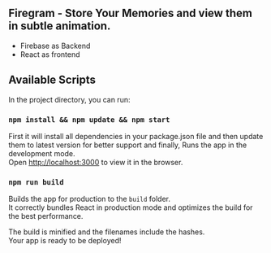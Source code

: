 ## Firegram - Store Your Memories and view them in subtle animation.
- Firebase as Backend
- React as frontend

## Available Scripts

In the project directory, you can run:

### `npm install && npm update && npm start`

First it will install all dependencies in your package.json file and then
update them to latest version for better support and finally,
Runs the app in the development mode.<br />
Open [http://localhost:3000](http://localhost:3000) to view it in the browser.

### `npm run build`

Builds the app for production to the `build` folder.<br />
It correctly bundles React in production mode and optimizes the build for the best performance.

The build is minified and the filenames include the hashes.<br />
Your app is ready to be deployed!


